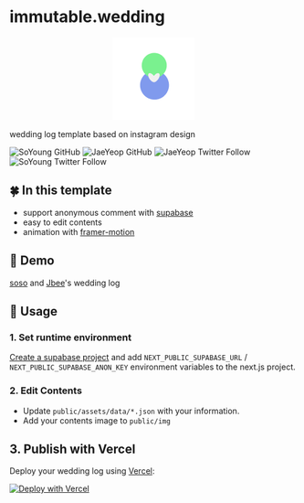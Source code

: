 # immutable.wedding

<div align="center">

  <img src="./public/assets/favicon/icon_144x144.png" width="144px" />

</div>

wedding log template based on instagram design

![SoYoung GitHub](https://img.shields.io/github/followers/SoYoung210?label=soso&style=social)
![JaeYeop GitHub](https://img.shields.io/github/followers/JaeYeopHan?label=Jbee&style=social)
![JaeYeop Twitter Follow](https://img.shields.io/twitter/follow/JbeeLjyhanll?label=Follow%20Jbee&style=social)
![SoYoung Twitter Follow](https://img.shields.io/twitter/follow/th096?label=Follow%20soso&style=social)

## 🍀 In this template

- support anonymous comment with [supabase](https://supabase.io/)
- easy to edit contents
- animation with [framer-motion](https://www.framer.com/motion/)

## 🤖 Demo

[soso](https://github.com/SoYoung210) and [Jbee](https://github.com/jaeYeopHan)'s wedding log

## 🚀 Usage

### 1. Set runtime environment

[Create a supabase project](https://supabase.io/docs/guides/with-nextjs) and add `NEXT_PUBLIC_SUPABASE_URL` / `NEXT_PUBLIC_SUPABASE_ANON_KEY` environment variables to the next.js project.

### 2. Edit Contents

- Update `public/assets/data/*.json` with your information.
- Add your contents image to `public/img`

## 3. Publish with Vercel

Deploy your wedding log using [Vercel](https://vercel.com/):

[![Deploy with Vercel](https://vercel.com/button)](https://vercel.com/new/git/external?repository-url=https://github.com/SoYoung210/immutable.wedding)
